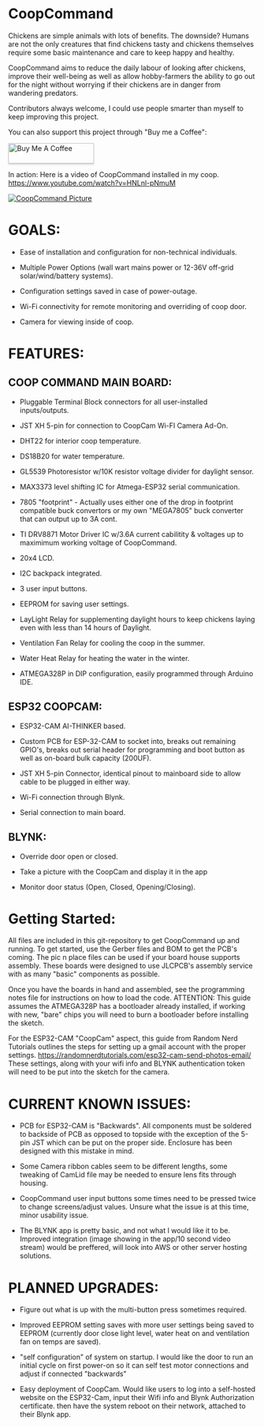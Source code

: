 # CoopCommand

Chickens are simple animals with lots of benefits. The downside? Humans are not the only creatures that find chickens tasty and chickens themselves require some basic maintenance and care to keep happy and healthy. 

CoopCommand aims to reduce the daily labour of looking after chickens, improve their well-being as well as allow hobby-farmers the ability to go out for the night without worrying if their chickens are in danger from wandering predators. 

Contributors always welcome, I could use people smarter than myself to keep improving this project. 

You can also support this project through "Buy me a Coffee": 

<a href="https://www.buymeacoffee.com/AutoHobbyFarm" target="_blank"><img src="https://www.buymeacoffee.com/assets/img/custom_images/orange_img.png" alt="Buy Me A Coffee" style="height: 41px !important;width: 174px !important;box-shadow: 0px 3px 2px 0px rgba(190, 190, 190, 0.5) !important;-webkit-box-shadow: 0px 3px 2px 0px rgba(190, 190, 190, 0.5) !important;" ></a>

In action: Here is a video of CoopCommand installed in my coop. https://www.youtube.com/watch?v=HNLnl-pNmuM


[![CoopCommand Picture](https://github.com/hms-11/CoopCommand/blob/main/PXL_20210510_112449138.jpg)](https://github.com)

# GOALS:

- Ease of installation and configuration for non-technical individuals. 

- Multiple Power Options (wall wart mains power or 12-36V off-grid solar/wind/battery systems).

- Configuration settings saved in case of power-outage.

- Wi-Fi connectivity for remote monitoring and overriding of coop door.

- Camera for viewing inside of coop.

# FEATURES:

## COOP COMMAND MAIN BOARD:

- Pluggable Terminal Block connectors for all user-installed inputs/outputs.

- JST XH 5-pin for connection to CoopCam Wi-FI Camera Ad-On.

- DHT22 for interior coop temperature.

- DS18B20 for water temperature.

- GL5539 Photoresistor w/10K resistor voltage divider for daylight sensor.

- MAX3373 level shifting IC for Atmega-ESP32 serial communication.

- 7805 "footprint" - Actually uses either one of the drop in footprint compatible buck convertors or my own "MEGA7805" buck converter that can output up to 3A cont. 

- TI DRV8871 Motor Driver IC w/3.6A current cabilitity & voltages up to maximimum working voltage of CoopCommand.

- 20x4 LCD.

- I2C backpack integrated.

- 3 user input buttons.

- EEPROM for saving user settings.

- LayLight Relay for supplementing daylight hours to keep chickens laying even with less than 14 hours of Daylight.

- Ventilation Fan Relay for cooling the coop in the summer.

- Water Heat Relay for heating the water in the winter. 

- ATMEGA328P in DIP configuration, easily programmed through Arduino IDE.


## ESP32 COOPCAM:

- ESP32-CAM AI-THINKER based.

- Custom PCB for ESP-32-CAM to socket into, breaks out remaining GPIO's, breaks out serial header for programming and boot button as well as on-board bulk capacity (200UF).

- JST XH 5-pin Connector, identical pinout to mainboard side to allow cable to be plugged in either way.

- Wi-Fi connection through Blynk.

- Serial connection to main board.

## BLYNK:

- Override door open or closed.

- Take a picture with the CoopCam and display it in the app

- Monitor door status (Open, Closed, Opening/Closing).

# Getting Started:

All files are included in this git-repository to get CoopCommand up and running. To get started, use the Gerber files and BOM to get the PCB's coming. The pic n place files can be used if your board house supports assembly. These boards were designed to use JLCPCB's assembly service with as many "basic" components as possible. 

Once you have the boards in hand and assembled, see the programming notes file for instructions on how to load the code. ATTENTION: This guide assumes the ATMEGA328P has a bootloader already installed, if working with new, "bare" chips you will need to burn a bootloader before installing the sketch. 

For the ESP32-CAM "CoopCam" aspect, this guide from Random Nerd Tutorials outlines the steps for setting up a gmail account with the proper settings. https://randomnerdtutorials.com/esp32-cam-send-photos-email/ 
These settings, along with your wifi info and BLYNK authentication token will need to be put into the sketch for the camera. 

# CURRENT KNOWN ISSUES:

- PCB for ESP32-CAM is "Backwards". All components must be soldered to backside of PCB as opposed to topside with the exception of the 5-pin JST which can be put on the proper side. Enclosure has been designed with this mistake in mind.

- Some Camera ribbon cables seem to be different lengths, some tweaking of CamLid file may be needed to ensure lens fits through housing. 

- CoopCommand user input buttons some times need to be pressed twice to change screens/adjust values. Unsure what the issue is at this time, minor usability issue. 

- The BLYNK app is pretty basic, and not what I would like it to be. Improved integration (image showing in the app/10 second video stream) would be preffered, will look into AWS or other server hosting solutions. 

# PLANNED UPGRADES:


- Figure out what is up with the multi-button press sometimes required. 

- Improved EEPROM setting saves with more user settings being saved to EEPROM (currently door close light level, water heat on and ventilation fan on temps are saved).

- "self configuration" of system on startup. I would like the door to run an initial cycle on first power-on so it can self test motor connections and adjust if connected "backwards" 

- Easy deployment of CoopCam. Would like users to log into a self-hosted website on the ESP32-Cam, input their Wifi info and Blynk Authorization certificate. then have the system reboot on their network, attached to their Blynk app. 
